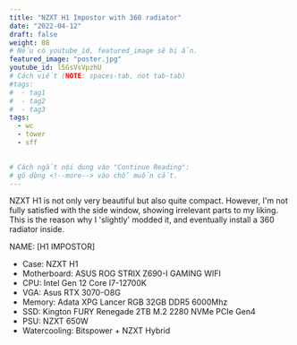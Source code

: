 ```yaml
---
title: "NZXT H1 Impostor with 360 radiator"
date: "2022-04-12"
draft: false
weight: 08
# Nếu có youtube_id, featured_image sẽ bị ẩn.
featured_image: "poster.jpg"
youtube_id: l5GsVsVpzhU
# Cách viết (NOTE: spaces-tab, not tab-tab)
#tags:
#  - tag1
#  - tag2
#  - tag3
tags:
  - wc
  - tower
  - sff
 

# Cách ngắt nội dung vào "Continue Reading":
# gõ dòng <!--more--> vào chỗ muốn cắt.
---
```


NZXT H1 is not only very beautiful but also quite compact. However,  I'm not fully satisfied with the side window, showing irrelevant parts to my liking. This is the reason why I 'slightly' modded it, and eventually install a 360 radiator inside.

NAME: [H1 IMPOSTOR]
- Case: NZXT H1
- Motherboard: ASUS ROG STRIX Z690-I GAMING WIFI
- CPU: Intel Gen 12 Core I7-12700K 
- VGA: Asus RTX 3070-O8G
- Memory: Adata XPG Lancer RGB 32GB DDR5 6000Mhz
- SSD: Kington FURY Renegade 2TB M.2 2280 NVMe PCIe Gen4 
- PSU: NZXT 650W
- Watercooling: Bitspower + NZXT Hybrid